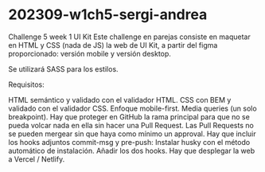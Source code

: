 # 202309-w1ch5-sergi-andrea

Challenge 5 week 1
UI Kit
Este challenge en parejas consiste en maquetar en HTML y CSS (nada de JS) la web de UI Kit, a partir del figma proporcionado: versión mobile y versión desktop.

Se utilizará SASS para los estilos.

Requisitos:

HTML semántico y validado con el validador HTML.
CSS con BEM y validado con el validador CSS.
Enfoque mobile-first.
Media queries (un solo breakpoint).
Hay que proteger en GitHub la rama principal para que no se pueda volcar nada en ella sin hacer una Pull Request.
Las Pull Requests no se pueden mergear sin que haya como mínimo un approval.
Hay que incluir los hooks adjuntos commit-msg y pre-push:
Instalar husky con el método automático de instalación.
Añadir los dos hooks.
Hay que desplegar la web a Vercel / Netlify.
